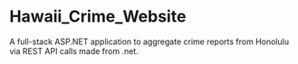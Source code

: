 # Hawaii_Crime_Website
A full-stack ASP.NET application to aggregate crime reports from Honolulu via REST API calls made from .net.
